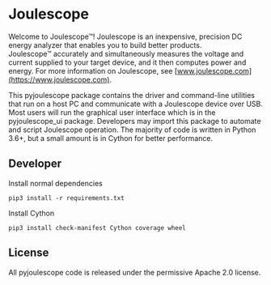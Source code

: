 
# Joulescope

Welcome to Joulescope™!  Joulescope is an inexpensive, precision DC energy 
analyzer that enables you to build better products.  
Joulescope™ accurately and simultaneously measures the voltage and current 
supplied to your target device, and it then computes power and energy. 
For more information on Joulescope, see 
[www.joulescope.com](https://www.joulescope.com).

This pyjoulescope package contains the driver and command-line utilities that 
run on a host PC and communicate with a Joulescope device over USB. 
Most users will run the graphical user interface which is in the 
pyjoulescope_ui package.  Developers may import this package to automate
and script Joulescope operation. 
The majority of code is written in Python 3.6+, but a small amount is in 
Cython for better performance. 


## Developer

Install normal dependencies

    pip3 install -r requirements.txt


Install Cython

    pip3 install check-manifest Cython coverage wheel


## License

All pyjoulescope code is released under the permissive Apache 2.0 license.
